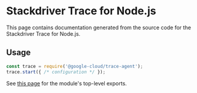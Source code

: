 # Stackdriver Trace for Node.js

This page contains documentation generated from the source code for the Stackdriver Trace for Node.js.

## Usage

```js
const trace = require('@google-cloud/trace-agent');
trace.start({ /* configuration */ });
```

See [this page](modules/_index_.html) for the module's top-level exports.
